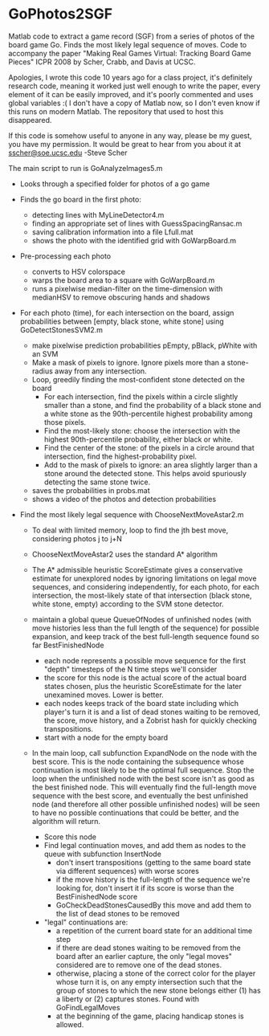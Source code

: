 # GoPhotos2SGF
Matlab code to extract a game record (SGF) from a series of photos of the board game Go. Finds the most likely legal sequence of moves.  Code to accompany the paper "Making Real Games Virtual: Tracking Board Game Pieces" ICPR 2008 by Scher, Crabb, and Davis at UCSC.

Apologies, I wrote this code 10 years ago for a class project, it's definitely research code, meaning it worked just well enough to write the paper, every element of it can be easily improved, and it's poorly commented and uses global variables :(  I don't have a copy of Matlab now, so I don't even know if this runs on modern Matlab. The repository that used to host this disappeared.

If this code is somehow useful to anyone in any way, please be my guest, you have my permission.  It would be great to hear from you about it at sscher@soe.ucsc.edu
-Steve Scher

The main script to run is GoAnalyzeImages5.m
  - Looks through a specified folder for photos of a go game

  - Finds the go board in the first photo:
    * detecting lines with MyLineDetector4.m
    * finding an appropriate set of lines with GuessSpacingRansac.m
    * saving calibration information into a file Lfull.mat
    * shows the photo with the identified grid with GoWarpBoard.m

  - Pre-processing each photo
    * converts to HSV colorspace
    * warps the board area to a square with GoWarpBoard.m
    * runs a pixelwise median-filter on the time-dimension with medianHSV to remove obscuring hands and shadows

  - For each photo (time), for each intersection on the board, assign probabilities between [empty, black stone, white stone] using GoDetectStonesSVM2.m
    * make pixelwise prediction probabilities pEmpty, pBlack, pWhite with an SVM
    * Make a mask of pixels to ignore. Ignore pixels more than a stone-radius away from any intersection.
    * Loop, greedily finding the most-confident stone detected on the board
      + For each intersection, find the pixels within a circle slightly smaller than a stone, and find the probability of a black stone and a white stone as the 90th-percentile highest probability among those pixels.
      + Find the most-likely stone: choose the intersection with the highest 90th-percentile probability, either black or white.
      + Find the center of the stone: of the pixels in a circle around that intersection, find the highest-probability pixel.
      + Add to the mask of pixels to ignore: an area slightly larger than a stone around the detected stone. This helps avoid spuriously detecting the same stone twice.
    * saves the probabilities in probs.mat
    * shows a video of the photos and detection probabilities

  - Find the most likely legal sequence with ChooseNextMoveAstar2.m
    * To deal with limited memory, loop to find the jth best move, considering photos j to j+N
    * ChooseNextMoveAstar2 uses the standard A* algorithm
    * The A* admissible heuristic ScoreEstimate gives a conservative estimate for unexplored nodes by ignoring limitations on legal move sequences, and considering independently, for each photo, for each intersection, the most-likely state of that intersection (black stone, white stone, empty) according to the SVM stone detector.
    * maintain a global queue QueueOfNodes of unfinished nodes (with move histories less than the full length of the sequence) for possible expansion, and keep track of the best full-length sequence found so far BestFinishedNode
      + each node represents a possible move sequence for the first "depth" timesteps of the N time steps we'll consider
      + the score for this node is the actual score of the actual board states chosen, plus the heuristic ScoreEstimate for the later unexamined moves. Lower is better.
      + each nodes keeps track of the board state including which player's turn it is and a list of dead stones waiting to be removed, the score, move history, and a Zobrist hash for quickly checking transpositions.
      + start with a node for the empty board

    * In the main loop, call subfunction ExpandNode on the node with the best score. This is the node containing the subsequence whose continuation is most likely to be the optimal full sequence. Stop the loop when the unfinished node with the best score isn't as good as the best finished node. This will eventually find the full-length move sequence with the best score, and eventually the best unfinished node (and therefore all other possible unfinished nodes) will be seen to have no possible continuations that could be better, and the algorithm will return.
      + Score this node
      + Find legal continuation moves, and add them as nodes to the queue with subfunction InsertNode
        - don't insert transpositions (getting to the same board state via different sequences) with worse scores
        - if the move history is the full-length of the sequence we're looking for, don't insert it if its score is worse than the BestFinishedNode score
        - GoCheckDeadStonesCausedBy this move and add them to the list of dead stones to be removed
      + "legal" continuations are:
        - a repetition of the current board state for an additional time step
        - if there are dead stones waiting to be removed from the board after an earlier capture, the only "legal moves" considered are to remove one of the dead stones.
        - otherwise, placing a stone of the correct color for the player whose turn it is, on any empty intersection such that the group of stones to which the new stone belongs either (1) has a liberty or (2) captures stones.  Found  with GoFindLegalMoves
        - at the beginning of the game, placing handicap stones is allowed.
